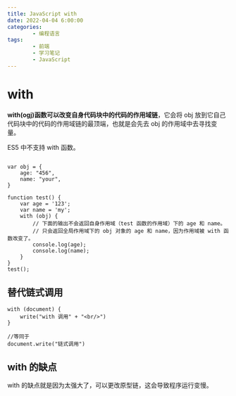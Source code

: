 ```yaml
---
title: JavaScript with
date: 2022-04-04 6:00:00
categories:
        - 编程语言
tags:
        - 前端
        - 学习笔记
        - JavaScript
---
```


# with

**with(ogj)函数可以改变自身代码块中的代码的作用域链**，它会将 obj 放到它自己代码块中的代码的作用域链的最顶端，也就是会先去 obj 的作用域中去寻找变量。

ES5 中不支持 with 函数。

```JS

var obj = {
    age: "456",
    name: "your",
}

function test() {
    var age = '123';
    var name = 'my';
    with (obj) {
        // 下面的输出不会返回自身作用域（test 函数的作用域）下的 age 和 name。
        // 只会返回全局作用域下的 obj 对象的 age 和 name，因为作用域被 with 函数改变了。
        console.log(age);
        console.log(name);
    }
}
test();
```

## 替代链式调用

```JS
with (document) {
    write("with 调用" + "<br/>")
}

//等同于
document.write("链式调用")
```

## with 的缺点

with 的缺点就是因为太强大了，可以更改原型链，这会导致程序运行变慢。
